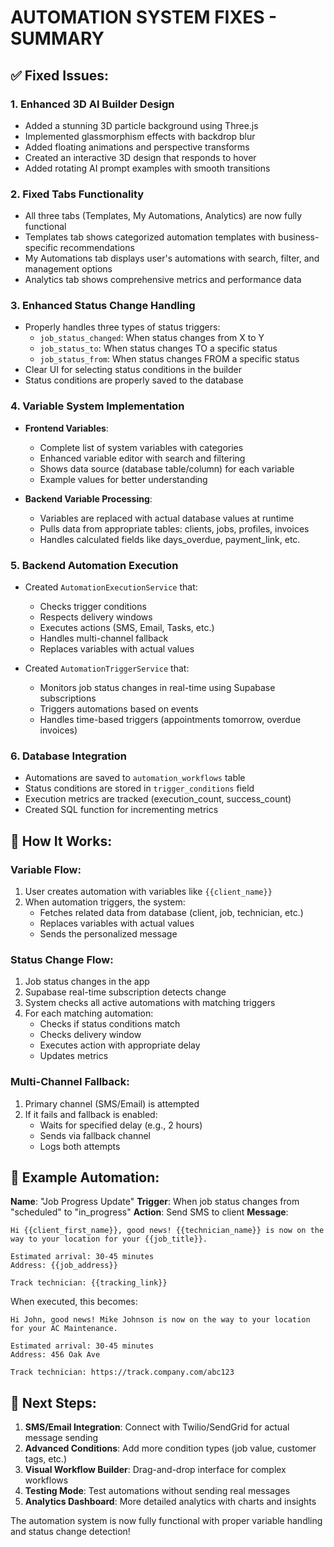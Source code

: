 # AUTOMATION SYSTEM FIXES - SUMMARY

## ✅ Fixed Issues:

### 1. **Enhanced 3D AI Builder Design**
- Added a stunning 3D particle background using Three.js
- Implemented glassmorphism effects with backdrop blur
- Added floating animations and perspective transforms
- Created an interactive 3D design that responds to hover
- Added rotating AI prompt examples with smooth transitions

### 2. **Fixed Tabs Functionality**
- All three tabs (Templates, My Automations, Analytics) are now fully functional
- Templates tab shows categorized automation templates with business-specific recommendations
- My Automations tab displays user's automations with search, filter, and management options
- Analytics tab shows comprehensive metrics and performance data

### 3. **Enhanced Status Change Handling**
- Properly handles three types of status triggers:
  - `job_status_changed`: When status changes from X to Y
  - `job_status_to`: When status changes TO a specific status
  - `job_status_from`: When status changes FROM a specific status
- Clear UI for selecting status conditions in the builder
- Status conditions are properly saved to the database

### 4. **Variable System Implementation**
- **Frontend Variables**: 
  - Complete list of system variables with categories
  - Enhanced variable editor with search and filtering
  - Shows data source (database table/column) for each variable
  - Example values for better understanding
  
- **Backend Variable Processing**:
  - Variables are replaced with actual database values at runtime
  - Pulls data from appropriate tables: clients, jobs, profiles, invoices
  - Handles calculated fields like days_overdue, payment_link, etc.

### 5. **Backend Automation Execution**
- Created `AutomationExecutionService` that:
  - Checks trigger conditions
  - Respects delivery windows
  - Executes actions (SMS, Email, Tasks, etc.)
  - Handles multi-channel fallback
  - Replaces variables with actual values
  
- Created `AutomationTriggerService` that:
  - Monitors job status changes in real-time using Supabase subscriptions
  - Triggers automations based on events
  - Handles time-based triggers (appointments tomorrow, overdue invoices)

### 6. **Database Integration**
- Automations are saved to `automation_workflows` table
- Status conditions are stored in `trigger_conditions` field
- Execution metrics are tracked (execution_count, success_count)
- Created SQL function for incrementing metrics

## 🔧 How It Works:

### Variable Flow:
1. User creates automation with variables like `{{client_name}}`
2. When automation triggers, the system:
   - Fetches related data from database (client, job, technician, etc.)
   - Replaces variables with actual values
   - Sends the personalized message

### Status Change Flow:
1. Job status changes in the app
2. Supabase real-time subscription detects change
3. System checks all active automations with matching triggers
4. For each matching automation:
   - Checks if status conditions match
   - Checks delivery window
   - Executes action with appropriate delay
   - Updates metrics

### Multi-Channel Fallback:
1. Primary channel (SMS/Email) is attempted
2. If it fails and fallback is enabled:
   - Waits for specified delay (e.g., 2 hours)
   - Sends via fallback channel
   - Logs both attempts

## 📝 Example Automation:

**Name**: "Job Progress Update"
**Trigger**: When job status changes from "scheduled" to "in_progress"
**Action**: Send SMS to client
**Message**: 
```
Hi {{client_first_name}}, good news! {{technician_name}} is now on the way to your location for your {{job_title}}.

Estimated arrival: 30-45 minutes
Address: {{job_address}}

Track technician: {{tracking_link}}
```

When executed, this becomes:
```
Hi John, good news! Mike Johnson is now on the way to your location for your AC Maintenance.

Estimated arrival: 30-45 minutes
Address: 456 Oak Ave

Track technician: https://track.company.com/abc123
```

## 🚀 Next Steps:

1. **SMS/Email Integration**: Connect with Twilio/SendGrid for actual message sending
2. **Advanced Conditions**: Add more condition types (job value, customer tags, etc.)
3. **Visual Workflow Builder**: Drag-and-drop interface for complex workflows
4. **Testing Mode**: Test automations without sending real messages
5. **Analytics Dashboard**: More detailed analytics with charts and insights

The automation system is now fully functional with proper variable handling and status change detection!